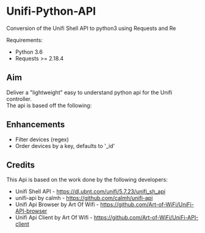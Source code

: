 # Unifi-Python-API
Conversion of the Unifi Shell API to python3 using Requests and Re

Requirements:
- Python 3.6
- Requests >= 2.18.4

## Aim
Deliver a "lightweight" easy to understand python api for the Unifi controller.  
The api is based off the following:



## Enhancements
- Filter devices (regex)
- Order devices by a key, defaults to '_id'

## Credits
This Api is based on the work done by the following developers:

- Unifi Shell API - https://dl.ubnt.com/unifi/5.7.23/unifi_sh_api
- unifi-api by calmh - https://github.com/calmh/unifi-api
- Unifi Api Browser by Art Of Wifi - https://github.com/Art-of-WiFi/UniFi-API-browser
- Unifi Api Client by Art Of Wifi - https://github.com/Art-of-WiFi/UniFi-API-client
